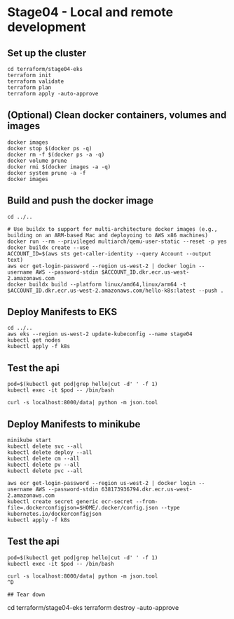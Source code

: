 # Stage04 - Local and remote development
## Set up the cluster
```
cd terraform/stage04-eks
terraform init
terraform validate
terraform plan
terraform apply -auto-approve
```

## (Optional) Clean docker containers, volumes and images
```
docker images
docker stop $(docker ps -q)
docker rm -f $(docker ps -a -q)
docker volume prune
docker rmi $(docker images -a -q)
docker system prune -a -f
docker images
```

## Build and push the docker image
```
cd ../..

# Use buildx to support for multi-architecture docker images (e.g., building on an ARM-based Mac and deployoing to AWS x86 machines)
docker run --rm --privileged multiarch/qemu-user-static --reset -p yes
docker buildx create --use
ACCOUNT_ID=$(aws sts get-caller-identity --query Account --output text)
aws ecr get-login-password --region us-west-2 | docker login --username AWS --password-stdin $ACCOUNT_ID.dkr.ecr.us-west-2.amazonaws.com
docker buildx build --platform linux/amd64,linux/arm64 -t $ACCOUNT_ID.dkr.ecr.us-west-2.amazonaws.com/hello-k8s:latest --push .
```

## Deploy Manifests to EKS
```
cd ../..
aws eks --region us-west-2 update-kubeconfig --name stage04
kubectl get nodes
kubectl apply -f k8s
```

## Test the api
```
pod=$(kubectl get pod|grep hello|cut -d' ' -f 1)
kubectl exec -it $pod -- /bin/bash

curl -s localhost:8000/data| python -m json.tool
```

## Deploy Manifests to minikube
```
minikube start
kubectl delete svc --all
kubectl delete deploy --all
kubectl delete cm --all
kubectl delete pv --all
kubectl delete pvc --all

aws ecr get-login-password --region us-west-2 | docker login --username AWS --password-stdin 638173936794.dkr.ecr.us-west-2.amazonaws.com
kubectl create secret generic ecr-secret --from-file=.dockerconfigjson=$HOME/.docker/config.json --type kubernetes.io/dockerconfigjson
kubectl apply -f k8s
```

## Test the api
```
pod=$(kubectl get pod|grep hello|cut -d' ' -f 1)
kubectl exec -it $pod -- /bin/bash

curl -s localhost:8000/data| python -m json.tool
^D

## Tear down
```
cd terraform/stage04-eks
terraform destroy -auto-approve
```


